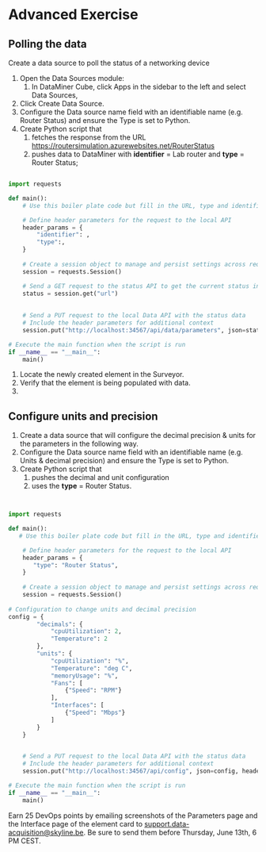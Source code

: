 # Advanced Exercise

## Polling the data

Create a data source to poll the status of a networking device

1. Open the Data Sources module:
   1. In DataMiner Cube, click Apps in the sidebar to the left and select Data Sources,
1. Click Create Data Source.
1. Configure the Data source name field with an identifiable name (e.g. Router Status) and ensure the Type is set to Python.
1. Create Python script that
   1. fetches the response from the URL <https://routersimulation.azurewebsites.net/RouterStatus>
   1. pushes data to DataMiner with **identifier** = Lab router and **type** = Router Status;

```python

import requests

def main():
    # Use this boiler plate code but fill in the URL, type and identifier

    # Define header parameters for the request to the local API
    header_params = {
        "identifier": , 
        "type":,
    }
    
    # Create a session object to manage and persist settings across requests
    session = requests.Session()

    # Send a GET request to the status API to get the current status in JSON format
    status = session.get("url")
    
    
    # Send a PUT request to the local Data API with the status data
    # Include the header parameters for additional context
    session.put("http://localhost:34567/api/data/parameters", json=status.json(), headers=header_params) 

# Execute the main function when the script is run
if __name__ == "__main__":
    main()

```

1. Locate the newly created element in the Surveyor.
1. Verify that the element is being populated with data.
1.

## Configure units and precision

1. Create a data source that will configure the decimal precision & units for the parameters in the following way.
1. Configure the Data source name field with an identifiable name (e.g. Units & decimal precision) and ensure the Type is set to Python.
1. Create Python script that
   1. pushes the decimal and unit configuration
   1. uses the **type** = Router Status.  

```python


import requests

def main():
   # Use this boiler plate code but fill in the URL, type and identifier

    # Define header parameters for the request to the local API
    header_params = {
       "type": "Router Status",
    }
    
    # Create a session object to manage and persist settings across requests
    session = requests.Session()
    
# Configuration to change units and decimal precision    
config = {
        "decimals": {
            "cpuUtilization": 2,
            "Temperature": 2
        },
        "units": {
            "cpuUtilization": "%",
            "Temperature": "deg C",
            "memoryUsage": "%",
            "Fans": [
                {"Speed": "RPM"}
            ],
            "Interfaces": [
                {"Speed": "Mbps"}
            ]
        }
    }

   
    # Send a PUT request to the local Data API with the status data
    # Include the header parameters for additional context
    session.put("http://localhost:34567/api/config", json=config, headers=header_params) 

# Execute the main function when the script is run
if __name__ == "__main__":
    main()


```

Earn 25 DevOps points by emailing screenshots of the Parameters page and the Interface page of the element card to <support.data-acquisition@skyline.be>. Be sure to send them before Thursday, June 13th, 6 PM CEST.
